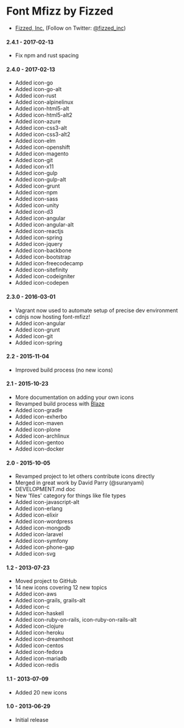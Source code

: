 Font Mfizz by Fizzed
=======================================

 - [Fizzed, Inc.](http://fizzed.com) (Follow on Twitter: [@fizzed_inc](http://twitter.com/fizzed_inc))

#### 2.4.1 - 2017-02-13

 - Fix npm and rust spacing

#### 2.4.0 - 2017-02-13

 - Added icon-go
 - Added icon-go-alt
 - Added icon-rust
 - Added icon-alpinelinux
 - Added icon-html5-alt
 - Added icon-html5-alt2
 - Added icon-azure
 - Added icon-css3-alt
 - Added icon-css3-alt2
 - Added icon-elm
 - Added icon-openshift
 - Added icon-magento
 - Added icon-git
 - Added icon-x11
 - Added icon-gulp
 - Added icon-gulp-alt
 - Added icon-grunt
 - Added icon-npm
 - Added icon-sass
 - Added icon-unity
 - Added icon-d3
 - Added icon-angular
 - Added icon-angular-alt
 - Added icon-reactjs
 - Added icon-spring
 - Added icon-jquery
 - Added icon-backbone
 - Added icon-bootstrap
 - Added icon-freecodecamp
 - Added icon-sitefinity
 - Added icon-codeigniter
 - Added icon-codepen

#### 2.3.0 - 2016-03-01
 
 - Vagrant now used to automate setup of precise dev environment
 - cdnjs now hosting font-mfizz!
 - Added icon-angular
 - Added icon-grunt
 - Added icon-git
 - Added icon-spring

#### 2.2 - 2015-11-04

 - Improved build process (no new icons)

#### 2.1 - 2015-10-23

 - More documentation on adding your own icons
 - Revamped build process with [Blaze](https://github.com/fizzed/blaze)
 - Added icon-gradle
 - Added icon-exherbo
 - Added icon-maven
 - Added icon-plone
 - Added icon-archlinux
 - Added icon-gentoo
 - Added icon-docker

#### 2.0 - 2015-10-05

 - Revamped project to let others contribute icons directly
 - Merged in great work by David Parry (@suranyami)
 - DEVELOPMENT.md doc
 - New 'files' category for things like file types
 - Added icon-javascript-alt
 - Added icon-erlang
 - Added icon-elixir
 - Added icon-wordpress
 - Added icon-mongodb
 - Added icon-laravel
 - Added icon-symfony
 - Added icon-phone-gap
 - Added icon-svg

#### 1.2 - 2013-07-23

 - Moved project to GitHub
 - 14 new icons covering 12 new topics
 - Added icon-aws
 - Added icon-grails, grails-alt
 - Added icon-c
 - Added icon-haskell
 - Added icon-ruby-on-rails, icon-ruby-on-rails-alt
 - Added icon-clojure
 - Added icon-heroku
 - Added icon-dreamhost
 - Added icon-centos
 - Added icon-fedora
 - Added icon-mariadb
 - Added icon-redis

#### 1.1 - 2013-07-09

 - Added 20 new icons

#### 1.0 - 2013-06-29

 - Initial release
